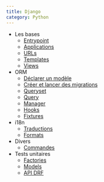```yaml
---
title: Django
category: Python
---
```


[gettext]: !django/django-gettext.md
[formats]: !django/django-formats.md
[command]: !django/django-command.md

[basics-entrypoint]: !django/django-0-entrypoint.md
[basics-applications]: !django/django-0-applications.md
[basics-uRLs]: !django/django-0-urls.md
[basics-templates]: !django/django-0-templates.md
[basics-views]: !django/django-0-views.md

[orm-model]: !django/django-orm-model.md
[orm-migration]: !django/django-orm-migration.md
[orm-fixture]: !django/django-fixture.md
[orm-queryset]: !django/django-orm-queryset.md
[orm-query]: !django/django-orm-query.md
[orm-manager]: !django/django-orm-manager.md
[orm-hooks]: !django/django-orm-hooks.md

[test-factory]: !django/django-test-factory.md
[test-model]: !django/django-test-model.md
[test-api-drf]: !django/django-test-drf.md

* Les bases
  * [Entrypoint][basics-entrypoint]
  * [Applications][basics-applications]
  * [URLs][basics-uRLs]
  * [Templates][basics-templates]
  * [Views][basics-views]
* ORM
  * [Déclarer un modèle][orm-model]
  * [Créer et lancer des migrations][orm-migration]
  * [Queryset][orm-queryset]
  * [Query][orm-query]
  * [Manager][orm-manager]
  * [Hooks][orm-hooks]
  * [Fixtures][orm-fixture]
* i18n
  * [Traductions][gettext]
  * [Formats][formats]
* Divers
  * [Commandes][command]
* Tests unitaires
  * [Factories][test-factory]
  * [Models][test-model]
  * [API DRF][test-api-drf]
